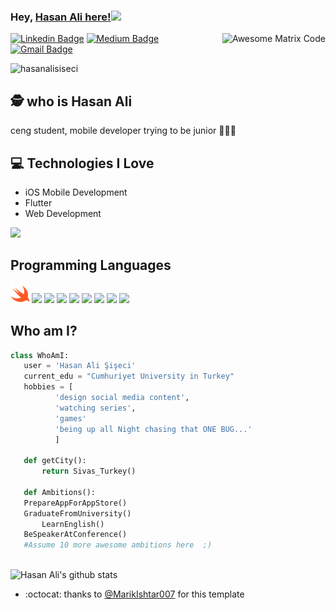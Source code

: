 
### Hey, [Hasan Ali here!](https://hasanalidev.medium.comA)<img src="https://media.giphy.com/media/jTNG3RF6EwbkpD4LZx/giphy.gif" width="25px">

<img src = 'https://github.com/MarikIshtar007/MarikIshtar007/blob/master/images/matrix.gif' alt = 'Awesome Matrix Code' align='right'/>

[![Linkedin Badge](https://img.shields.io/badge/-hasanalisiseci-blue?style=flat-square&logo=Linkedin&logoColor=white&link=https://www.linkedin.com/in/hasanalisiseci)](https://www.linkedin.com/in/hasanalisiseci)
[![Medium Badge](https://img.shields.io/badge/-hasanalisiseci-black?style=flat-square&logo=Medium&logoColor=white&link=https://hasanalidev.medium.com)](https://hasanalidev.medium.com)
[![Gmail Badge](https://img.shields.io/badge/-hasanalidev@gmail.com-c14438?style=flat-square&logo=Gmail&logoColor=white&link=mailto:hasanalidev@gmail.com)](mailto:hasanalidev@gmail.com)<p align="left"> <img src="https://komarev.com/ghpvc/?username=hasanalisiseci" alt="hasanalisiseci" /> </p>

## :detective: who is Hasan Ali
ceng student, mobile developer trying to be junior 👨‍💻📲

## :computer: Technologies I Love
* iOS Mobile Development
* Flutter
* Web Development


 <img src = "https://github-readme-stats.vercel.app/api/top-langs/?username=hasanalisiseci&layout=compact">

 
## Programming Languages
<img src = 'https://github.com/hasanalisiseci/hasanalisiseci/blob/main/images/swift.svg' width='30'/> <img src = 'https://github.com/MarikIshtar007/MarikIshtar007/blob/master/images/flutter-logo.svg' width='30'/> <img src = 'https://github.com/MarikIshtar007/MarikIshtar007/blob/master/images/pycharm.svg' width='30'/> <img src = 'https://github.com/MarikIshtar007/MarikIshtar007/blob/master/images/python2.png' height='30'/> <img src = 'https://github.com/MarikIshtar007/MarikIshtar007/blob/master/images/html.svg' width='30'/> <img src = 'https://github.com/MarikIshtar007/MarikIshtar007/blob/master/images/css.svg' width='30'/> <img src = 'https://github.com/MarikIshtar007/MarikIshtar007/blob/master/images/js.svg' width='30'/>
 <img src = 'https://github.com/MarikIshtar007/MarikIshtar007/blob/master/images/sql.svg' width='30'/> <img src = 'https://github.com/MarikIshtar007/MarikIshtar007/blob/master/images/git.svg' width='30'/>
 
 
 ## Who am I?
 ```python
 class WhoAmI:
	user = 'Hasan Ali Şişeci'
	current_edu = "Cumhuriyet University in Turkey"
	hobbies = [
		   'design social media content',
		   'watching series',
		   'games'
		   'being up all Night chasing that ONE BUG...'
		   ]
	
	def getCity():
		return Sivas_Turkey()
	
	def Ambitions():
  	PrepareAppForAppStore()
  	GraduateFromUniversity()
		LearnEnglish()
 	BeSpeakerAtConference()
	#Assume 10 more awesome ambitions here  ;)
	
 ```

![Hasan Ali's github stats](https://github-readme-stats.vercel.app/api?username=hasanalisiseci&show_icons=true&hide=[%22issues%22])
 
- :octocat: thanks to [@MarikIshtar007](https://github.com/MarikIshtar007) for this template 
